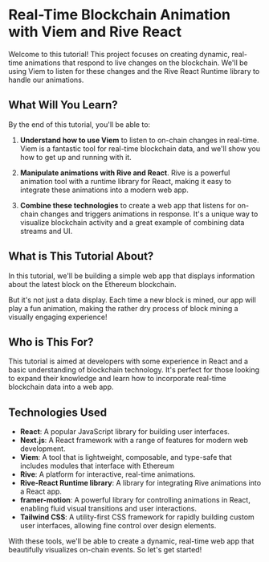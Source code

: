 # Real-Time Blockchain Animation with Viem and Rive React

Welcome to this tutorial! This project focuses on creating dynamic, real-time animations that respond to live changes on the blockchain. We'll be using Viem to listen for these changes and the Rive React Runtime library to handle our animations.

## What Will You Learn?

By the end of this tutorial, you'll be able to:

1. **Understand how to use Viem** to listen to on-chain changes in real-time. Viem is a fantastic tool for real-time blockchain data, and we'll show you how to get up and running with it.

2. **Manipulate animations with Rive and React**. Rive is a powerful animation tool with a runtime library for React, making it easy to integrate these animations into a modern web app.

3. **Combine these technologies** to create a web app that listens for on-chain changes and triggers animations in response. It's a unique way to visualize blockchain activity and a great example of combining data streams and UI.

## What is This Tutorial About?

In this tutorial, we'll be building a simple web app that displays information about the latest block on the Ethereum blockchain.

But it's not just a data display. Each time a new block is mined, our app will play a fun animation, making the rather dry process of block mining a visually engaging experience!

## Who is This For?

This tutorial is aimed at developers with some experience in React and a basic understanding of blockchain technology. It's perfect for those looking to expand their knowledge and learn how to incorporate real-time blockchain data into a web app.

## Technologies Used

- **React**: A popular JavaScript library for building user interfaces.
- **Next.js**: A React framework with a range of features for modern web development.
- **Viem**: A tool that is lightweight, composable, and type-safe that includes modules that interface with Ethereum
- **Rive**: A platform for interactive, real-time animations.
- **Rive-React Runtime library**: A library for integrating Rive animations into a React app.
- **framer-motion**: A powerful library for controlling animations in React, enabling fluid visual transitions and user interactions.
- **Tailwind CSS**: A utility-first CSS framework for rapidly building custom user interfaces, allowing fine control over design elements.

With these tools, we'll be able to create a dynamic, real-time web app that beautifully visualizes on-chain events. So let's get started!
